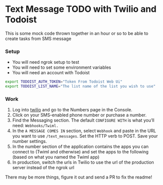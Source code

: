 # Text Message TODO with Twilio and Todoist

This is some mock code thrown together in an hour or so to be able to create tasks from SMS message

### Setup

* You will need ngrok setup to test
* You will need to set some environment variables
* You will need an account with Todoist

```zsh
export TODOIST_AUTH_TOKEN="Token From Todoist Web Ui"
export TODOIST_LIST_NAME="The list name of the list you wish to use"
```

### Work

1. Log into [twilio](twilio.com) and go to the Numbers page in the Console.
2. Click on your SMS-enabled phone number or purchase a number.
3. Find the Messaging section. The default `CONFIGURE WITH` is what you’ll need: `Webhooks/Twiml.`
4. In the `A MESSAGE COMES IN` section, select `Webhook` and paste in the URL you want to use `/text_messages`. Set the HTTP verb to POST. Save your number settings.
5. In the number section of the application contains the apps you can connect to (Twiml and otherwise) and set the apps to the following (based on what you named the Twiml app)
6. In production, switch the urls in Twilio to use the url of the production server instead of the ngrok url

There may be more things, figure it out and send a PR to fix the readme!
